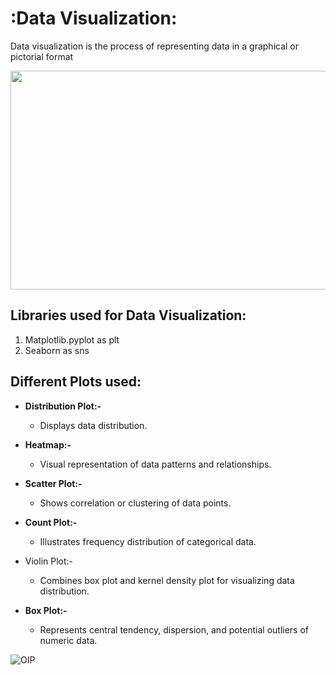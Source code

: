 # **:Data Visualization:**
Data visualization is the process of representing data in a graphical or pictorial format

<div id="header" align="center">
    <img src="https://github.com/yasmeenustad/Data-Visualization/assets/112754746/a9acfffa-31b1-42e6-9dab-de675c6ed271"  height="350" width="800"/>
</div>



## Libraries used for Data Visualization:
1. Matplotlib.pyplot as plt
2. Seaborn as sns

## Different Plots used:
- **Distribution Plot:-**
    - Displays data distribution.
      
- **Heatmap:-**
    - Visual representation of data patterns and relationships.
      
- **Scatter Plot:-**
    - Shows correlation or clustering of data points.
      
- **Count Plot:-**
    - Illustrates frequency distribution of categorical data.
      
- Violin Plot:-
    - Combines box plot and kernel density plot for visualizing data distribution.

- **Box Plot:-**
    - Represents central tendency, dispersion, and potential outliers of numeric data.

![OIP](https://github.com/yasmeenustad/Data-Visualization/assets/112754746/1c99b0f3-42e1-4a8b-9d8f-b674beed5c8e)
